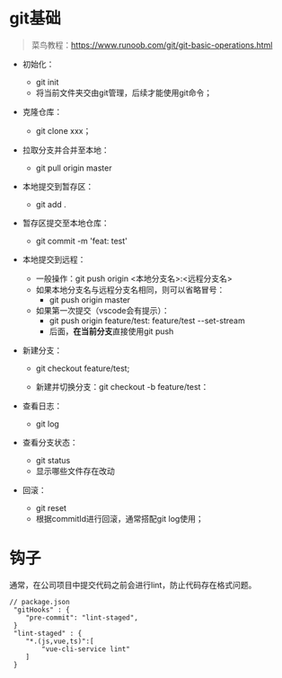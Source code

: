 # git基础

> 菜鸟教程：https://www.runoob.com/git/git-basic-operations.html

* 初始化：

  * git init
  * 将当前文件夹交由git管理，后续才能使用git命令；
* 克隆仓库：

  * git clone xxx；
* 拉取分支并合并至本地：

  * git pull origin master
* 本地提交到暂存区：

  * git add .
* 暂存区提交至本地仓库：

  * git commit -m 'feat: test'
* 本地提交到远程： 

  * 一般操作：git push origin <本地分支名>:<远程分支名>
  * 如果本地分支名与远程分支名相同，则可以省略冒号：
    * git push origin master
  * 如果第一次提交（vscode会有提示）：
    * git push origin feature/test: feature/test --set-stream
    * 后面，**在当前分支**直接使用git push
* 新建分支：

  * git checkout feature/test;

  * 新建并切换分支：git checkout -b feature/test：
* 查看日志：
  * git log
* 查看分支状态：
  * git status
  * 显示哪些文件存在改动
* 回滚：
  * git reset
  * 根据commitId进行回滚，通常搭配git log使用；



# 钩子

通常，在公司项目中提交代码之前会进行lint，防止代码存在格式问题。

```
// package.json
 "gitHooks" : {
 	"pre-commit": "lint-staged",
 }
 "lint-staged" : {
 	"*.(js,vue,ts)":[
 		"vue-cli-service lint"
 	]
 }
```

